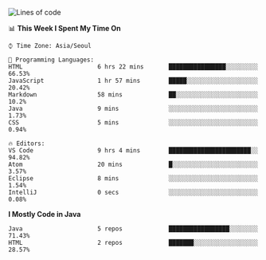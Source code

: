 <!--START_SECTION:waka-->
![Lines of code](https://img.shields.io/badge/From%20Hello%20World%20I%27ve%20Written-248862%20lines%20of%20code-blue)

📊 **This Week I Spent My Time On** 

```text
⌚︎ Time Zone: Asia/Seoul

💬 Programming Languages: 
HTML                     6 hrs 22 mins       ████████████████░░░░░░░░░   66.53% 
JavaScript               1 hr 57 mins        █████░░░░░░░░░░░░░░░░░░░░   20.42% 
Markdown                 58 mins             ██░░░░░░░░░░░░░░░░░░░░░░░   10.2% 
Java                     9 mins              ░░░░░░░░░░░░░░░░░░░░░░░░░   1.73% 
CSS                      5 mins              ░░░░░░░░░░░░░░░░░░░░░░░░░   0.94%

🔥 Editors: 
VS Code                  9 hrs 4 mins        ███████████████████████░░   94.82% 
Atom                     20 mins             █░░░░░░░░░░░░░░░░░░░░░░░░   3.57% 
Eclipse                  8 mins              ░░░░░░░░░░░░░░░░░░░░░░░░░   1.54% 
IntelliJ                 0 secs              ░░░░░░░░░░░░░░░░░░░░░░░░░   0.08%

```

**I Mostly Code in Java** 

```text
Java                     5 repos             █████████████████░░░░░░░░   71.43% 
HTML                     2 repos             ███████░░░░░░░░░░░░░░░░░░   28.57%

```



<!--END_SECTION:waka-->
<!--
**cgkim449/cgkim449** is a ✨ _special_ ✨ repository because its `README.md` (this file) appears on your GitHub profile.

Here are some ideas to get you started:

- 🔭 I’m currently working on ...
- 🌱 I’m currently learning ...
- 👯 I’m looking to collaborate on ...
- 🤔 I’m looking for help with ...
- 💬 Ask me about ...
- 📫 How to reach me: ...
- 😄 Pronouns: ...
- ⚡ Fun fact: ...
-->
